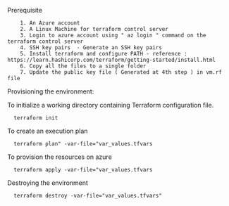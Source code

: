 Prerequisite

        1. An Azure account
        2. A Linux Machine for terraform control server
        3. Login to azure account using " az login " command on the terraform control server
        4. SSH key pairs  - Generate an SSH key pairs
        5. Install terraform and configure PATH - reference : https://learn.hashicorp.com/terraform/getting-started/install.html
        6. Copy all the files to a single folder
        7. Update the public key file ( Generated at 4th step ) in vm.rf file
  
  
Provisioning the environment:

 To initialize a working directory containing Terraform configuration file.
  
      terraform init
      
 To create an execution plan 
 
      terraform plan" -var-file="var_values.tfvars
      
 To provision the resources on azure
 
      terraform apply -var-file="var_values.tfvars
  
Destroying the environment
 
      terraform destroy -var-file="var_values.tfvars"
  
  
  



